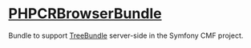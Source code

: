 # [PHPCRBrowserBundle](https://github.com/symfony-cmf/symfony-cmf)

Bundle to support [TreeBundle](https://github.com/symfony-cmf/TreeBundle) server-side in the Symfony CMF project.
